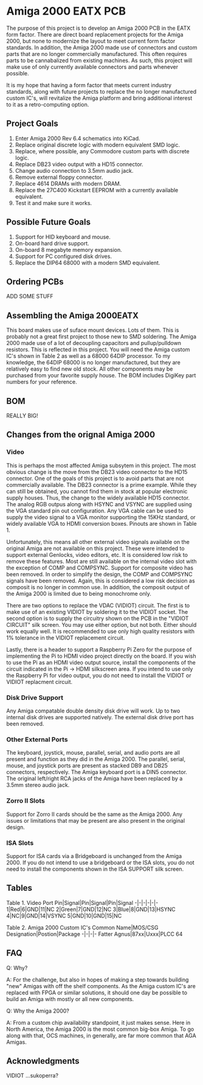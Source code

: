 # Amiga 2000 EATX PCB
The purpose of this project is to develop an Amiga 2000 PCB in the EATX form factor. There are direct board replacement projects for the Amiga 2000, but none to modernize the layout to meet current form factor standards. In addition, the Amiga 2000 made use of connectors and custom parts that are no longer commercially manufactured. This often requires parts to be cannabalized from existing machines. As such, this project will make use of only currently available connectors and parts whenever possible.

It is my hope that having a form factor that meets current industry standards, along with future projects to replace the no longer manufactured custom IC's, will revitalize the Amiga platform and bring additional interest to it as a retro-computing option.

## Project Goals
1. Enter Amiga 2000 Rev 6.4 schematics into KiCad.
2. Replace original discrete logic with modern equivalent SMD logic.
3. Replace, where possible, any Commodore custom parts with discrete logic.
4. Replace DB23 video output with a HD15 connector.
5. Change audio connection to 3.5mm audio jack.
6. Remove external floppy connector.
7. Replace 4614 DRAMs with modern DRAM.
8. Replace the 27C400 Kickstart EEPROM with a currently available equivalent.
9. Test it and make sure it works.

## Possible Future Goals
1. Support for HID keyboard and mouse.
2. On-board hard drive support.
3. On-board 8 megabyte memory expansion.
4. Support for PC configured disk drives.
5. Replace the DIP64 68000 with a modern SMD equivalent.

## Ordering PCBs
ADD SOME STUFF

## Assembling the Amiga 2000EATX
This board makes use of suface mount devices. Lots of them. This is probably not a great first project to those new to SMD soldering. The Amiga 2000 made use of a lot of decoupling capacitors and pullup/pulldown resistors. This is reflected in this project. You will need the Amiga custom IC's shown in Table 2 as well as a 68000 64DIP processor. To my knowledge, the 64DIP 68000 is no longer manufactured, but they are relatively easy to find new old stock. All other components may be purchased from your favorite supply house. The BOM includes DigiKey part numbers for your reference.

## BOM
REALLY BIG!

## Changes from the orignal Amiga 2000
### Video
This is perhaps the most affected Amiga subsytem in this project. The most obvious change is the move from the DB23 video connector to the HD15 connector. One of the goals of this project is to avoid parts that are not commercially available. The DB23 connector is a prime example. While they can still be obtained, you cannot find them in stock at popular electronic supply houses. Thus, the change to the widely available HD15 connector. The analog RGB outpus along with HSYNC and VSYNC are supplied using the VGA standard pin out configuration. Any VGA cable can be used to supply the video signal to a VGA monitor supporting the 15KHz standard, or widely available VGA to HDMI conversion boxes. Pinouts are shown in Table 1.

Unfortunately, this means all other external video signals available on the original Amiga are not available on this project. These were intended to support external Genlocks, video editors, etc. It is considered low risk to remove these features. Most are still available on the internal video slot with the exception of COMP and COMPSYNC. Support for composite video has been removed. In order to simplify the design, the COMP and COMPSYNC signals have been removed. Again, this is considered a low risk decision as composit is no longer in common use. In addition, the composit output of the Amiga 2000 is limited due to being monochrome only.

There are two options to replace the VDAC (VIDIOT) circuit. The first is to make use of an existing VIDIOT by soldering it to the VIDIOT socket. The second option is to supply the circuitry shown on the PCB in the "VIDIOT CIRCUIT" silk screen. You may use either option, but not both. Either should work equally well. It is recommended to use only high quality resistors with 1% tolerance in the VIDIOT replacement circuit.

Lastly, there is a header to support a Raspberry Pi Zero for the purpose of implementing the Pi to HDMI video project directly on the board. If you wish to use the Pi as an HDMI video output source, install the components of the circuit indicated in the Pi -> HDMI silkscreen area. If you intend to use only the Raspberry Pi for video output, you do not need to install the VIDIOT or VIDIOT replacment circuit.

### Disk Drive Support
Any Amiga compatable double density disk drive will work. Up to two internal disk drives are supported natively. The external disk drive port has been removed.

### Other External Ports
The keyboard, joystick, mouse, parallel, serial, and audio ports are all present and function as they did in the Amiga 2000. The parallel, serial, mouse, and joystick ports are present as stacked DB9 and DB25 connectors, respectively. The Amiga keyboard port is a DIN5 connector. The original left/right RCA jacks of the Amiga have been replaced by a 3.5mm stereo audio jack.

### Zorro II Slots
Support for Zorro II cards should be the same as the Amiga 2000. Any issues or limitations that may be present are also present in the original design.

### ISA Slots
Support for ISA cards via a Bridgeboard is unchanged from the Amiga 2000. If you do not intend to use a bridgeboard or the ISA slots, you do not need to install the components shown in the ISA SUPPORT silk screen.

## Tables
Table 1. Video Port
Pin|Signal|Pin|Signal|Pin|Signal
-|-|-|-|-|-
1|Red|6|GND|11|NC
2|Green|7|GND|12|NC
3|Blue|8|GND|13|HSYNC
4|NC|9|GND|14|VSYNC
5|GND|10|GND|15|NC

Table 2. Amiga 2000 Custom IC's
Common Name|MOS/CSG Designation|Postion|Package
-|-|-|-
Fatter Agnus|87xx|Uxxx|PLCC 64

## FAQ
Q: Why?

A: For the challenge, but also in hopes of making a step towards building "new" Amigas with off the shelf components. As the Amiga custom IC's are replaced with FPGA or similar solutions, it should one day be possible to build an Amiga with mostly or all new components.

Q: Why the Amiga 2000?

A: From a custom chip availability standpoint, it just makes sense. Here in North America, the Amiga 2000 is the most common big-box Amiga. To go along with that, OCS machines, in generally, are far more common that AGA Amigas.

## Acknowledgments
VIDIOT ...sukoperra?

